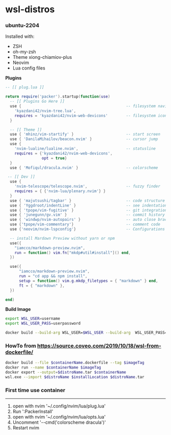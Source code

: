 # wsl-distros

### ubuntu-2204
Installed with:
* ZSH
* oh-my-zsh
* Theme xiong-chiamiov-plus
* Neovim
* Lua config files

**Plugins**
```lua
-- [[ plug.lua ]]

return require('packer').startup(function(use)
  -- [[ Plugins Go Here ]]
  use {                                              -- filesystem navigation
    'kyazdani42/nvim-tree.lua',
    requires = 'kyazdani42/nvim-web-devicons'        -- filesystem icons
  }

  -- [[ Theme ]]
  use { 'mhinz/vim-startify' }                       -- start screen
  use { 'DanilaMihailov/beacon.nvim' }               -- cursor jump
  use {
    'nvim-lualine/lualine.nvim',                     -- statusline
    requires = {'kyazdani42/nvim-web-devicons',
                opt = true}
  }
  use { 'Mofiqul/dracula.nvim' }                     -- colorscheme

 -- [[ Dev ]]
  use {
    'nvim-telescope/telescope.nvim',                 -- fuzzy finder
    requires = { {'nvim-lua/plenary.nvim'} }
  }
  use { 'majutsushi/tagbar' }                        -- code structure
  use { 'Yggdroot/indentLine' }                      -- see indentation
  use { 'tpope/vim-fugitive' }                       -- git integration
  use { 'junegunn/gv.vim' }                          -- commit history
  use { 'windwp/nvim-autopairs' }                    -- auto close brackets, etc.
  use {'tpope/vim-commentary'}                       -- comment code
  use {'neovim/nvim-lspconfig'}                      -- Configurations for Nvim LSP

  -- install Mardown Preview without yarn or npm
  use({
    "iamcco/markdown-preview.nvim",
    run = function() vim.fn["mkdp#util#install"]() end,
  })

  use({
      "iamcco/markdown-preview.nvim",
      run = "cd app && npm install",
      setup = function() vim.g.mkdp_filetypes = { "markdown" } end,
      ft = { "markdown" },
  })

end)

```
**Build Image**
```sh
export WSL_USER=username
export WSL_USER_PASS=userpassword

docker build --build-arg WSL_USER=$WSL_USER --build-arg  WSL_USER_PASS=$WSL_USER_PASS -t ubuntu22.04_dev:latest .

```

### HowTo from https://source.coveo.com/2019/10/18/wsl-from-dockerfile/
```sh
docker build --file $containerName.dockerfile --tag $imageTag   
docker run --name $containerName $imageTag  
docker export --output=$distroName.tar $containerName   
wsl.exe --import $distroName $installLocation $distroName.tar   
```

### First time use container
---
1. open with nvim '~/.config/nvim/lua/plug.lua'
2. Run ':PackerInstall'
3. open with nvim '~/.config/nvim/lua/opts.lua'
4. Uncomment '--cmd('colorscheme dracula')'
5. Restart nvim

